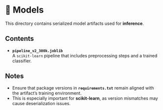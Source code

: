 # 📂 Models

This directory contains serialized model artifacts used for **inference**.

## Contents

- **`pipeline_v2_300k.joblib`**  
  A `scikit-learn` pipeline that includes preprocessing steps and a trained classifier.

## Notes

- Ensure that package versions in **`requirements.txt`** remain aligned with the artifact’s training environment.
- This is especially important for **scikit-learn**, as version mismatches may cause deserialization issues.
